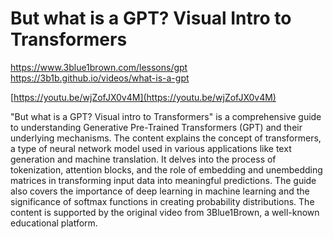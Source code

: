 # But what is a GPT? Visual Intro to Transformers
https://www.3blue1brown.com/lessons/gpt
https://3b1b.github.io/videos/what-is-a-gpt

[https://youtu.be/wjZofJX0v4M](https://youtu.be/wjZofJX0v4M)

"But what is a GPT? Visual intro to Transformers" is a comprehensive guide to understanding Generative Pre-Trained Transformers (GPT) and their underlying mechanisms. The content explains the concept of transformers, a type of neural network model used in various applications like text generation and machine translation. It delves into the process of tokenization, attention blocks, and the role of embedding and unembedding matrices in transforming input data into meaningful predictions. The guide also covers the importance of deep learning in machine learning and the significance of softmax functions in creating probability distributions. The content is supported by the original video from 3Blue1Brown, a well-known educational platform.